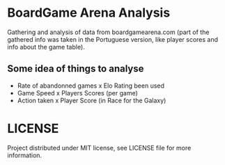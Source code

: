 # BoardGame Arena Analysis
Gathering and analysis of data from boardgamearena.com (part of the gathered info was taken in the Portuguese version, like player scores and info about the game table).

## Some idea of things to analyse

* Rate of abandonned games x Elo Rating been used
* Game Speed x Players Scores (per game)
* Action taken x Player Score (in Race for the Galaxy)

# LICENSE
Project distributed under MIT license, see LICENSE file for more information.